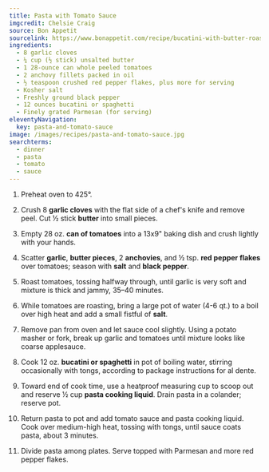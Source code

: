 ```yaml
---
title: Pasta with Tomato Sauce
imgcredit: Chelsie Craig
source: Bon Appetit
sourcelink: https://www.bonappetit.com/recipe/bucatini-with-butter-roasted-tomato-sauce
ingredients:
  - 8 garlic cloves
  - ¼ cup (½ stick) unsalted butter
  - 1 28-ounce can whole peeled tomatoes
  - 2 anchovy fillets packed in oil
  - ½ teaspoon crushed red pepper flakes, plus more for serving
  - Kosher salt
  - Freshly ground black pepper
  - 12 ounces bucatini or spaghetti
  - Finely grated Parmesan (for serving)
eleventyNavigation:
  key: pasta-and-tomato-sauce
image: /images/recipes/pasta-and-tomato-sauce.jpg
searchterms:
  - dinner
  - pasta
  - tomato
  - sauce
---
```


1. Preheat oven to 425°.

2. Crush 8 **garlic cloves** with the flat side of a chef's knife and remove peel. Cut ½ stick **butter** into small pieces.

3. Empty 28 oz. **can of tomatoes** into a 13x9" baking dish and crush lightly with your hands.

4. Scatter **garlic**, **butter pieces**, 2 **anchovies**, and ½ tsp. **red pepper flakes** over tomatoes; season with **salt** and **black pepper**.

5. Roast tomatoes, tossing halfway through, until garlic is very soft and mixture is thick and jammy, 35–40 minutes.

6. While tomatoes are roasting, bring a large pot of water (4-6 qt.) to a boil over high heat and add a small fistful of **salt**.

7. Remove pan from oven and let sauce cool slightly. Using a potato masher or fork, break up garlic and tomatoes until mixture looks like coarse applesauce.

8. Cook 12 oz. **bucatini or spaghetti** in pot of boiling water, stirring occasionally with tongs, according to package instructions for al dente.

9. Toward end of cook time, use a heatproof measuring cup to scoop out and reserve ½ cup **pasta cooking liquid**. Drain pasta in a colander; reserve pot.

10. Return pasta to pot and add tomato sauce and pasta cooking liquid. Cook over medium-high heat, tossing with tongs, until sauce coats pasta, about 3 minutes.

11. Divide pasta among plates. Serve topped with Parmesan and more red pepper flakes.
